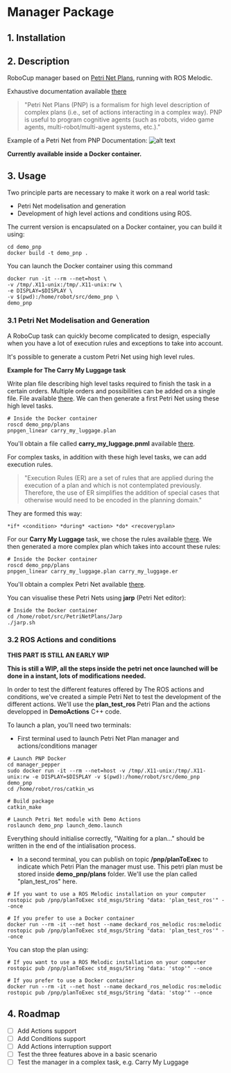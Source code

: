 # Manager Package

## 1. Installation

<!-- ```buildoutcfg
chmod +x ./install.sh && ./install.sh
```… -->
## 2. Description

RoboCup manager based on [Petri Net Plans](https://sites.google.com/a/dis.uniroma1.it/petri-net-plans/), running with ROS Melodic.

Exhaustive documentation available [there](https://docs.google.com/document/d/1k9010Ih97Cr6_wcB3hjiyZzdf_JtrkaXPFaJAhTO36g/edit)

> "Petri Net Plans (PNP) is a formalism for high level description of complex plans (i.e., set of actions interacting in a complex way). PNP is useful to program cognitive agents (such as robots, video game agents, multi-robot/multi-agent systems, etc.)."

Example of a Petri Net from PNP Documentation:
![alt text](https://raw.githubusercontent.com/iocchi/PetriNetPlans/master/PNPros/examples/rp_example/rp_pnp/plans/sensing.png "Logo Title Text 1")

**Currently available inside a Docker container.**

## 3. Usage

Two principle parts are necessary to make it work on a real world task:
- Petri Net modelisation and generation
- Development of high level actions and conditions using ROS.

The current version is encapsulated on a Docker container, you can build it using:
```
cd demo_pnp
docker build -t demo_pnp .
```

You can launch the Docker container using this command
```
docker run -it --rm --net=host \
-v /tmp/.X11-unix:/tmp/.X11-unix:rw \
-e DISPLAY=$DISPLAY \
-v $(pwd):/home/robot/src/demo_pnp \
demo_pnp
```


### 3.1 Petri Net Modelisation and Generation

A RoboCup task can quickly become complicated to design, especially when you have a lot of execution rules and exceptions to take into account.

It's possible to generate a custom Petri Net using high level rules.

**Example for The Carry My Luggage task**

Write plan file describing high level tasks required to finish the task in a certain orders. Multiple orders and possibilities can be added on a single file. File available [there](https://github.com/RoboBreizh-RoboCup-Home/manager_pepper/blob/devel/demo_pnp/plans/carry_my_luggage.plan).
We can then generate a first Petri Net using these high level tasks.

```
# Inside the Docker container
roscd demo_pnp/plans
pnpgen_linear carry_my_luggage.plan
```
You'll obtain a file called **carry_my_luggage.pnml** available [there](https://github.com/RoboBreizh-RoboCup-Home/manager_pepper/blob/devel/demo_pnp/plans/carry_my_luggage_without_exectution_rules.pnml).

For complex tasks, in addition with these high level tasks, we can add execution rules.

> "Execution Rules (ER) are a set of rules that are applied during the execution of a plan and which is not contemplated previously. Therefore, the use of ER simplifies the addition of special cases that otherwise would need to be encoded in the planning domain."

They are formed this way:
```
*if* <condition> *during* <action> *do* <recoveryplan>
```

For our **Carry My Luggage** task, we chose the rules available [there](https://github.com/RoboBreizh-RoboCup-Home/manager_pepper/blob/devel/demo_pnp/plans/carry_my_luggage.er).
We then generated a more complex plan which takes into account these rules:
```
# Inside the Docker container
roscd demo_pnp/plans
pnpgen_linear carry_my_luggage.plan carry_my_luggage.er
```
You'll obtain a complex Petri Net available [there](https://github.com/RoboBreizh-RoboCup-Home/manager_pepper/blob/devel/demo_pnp/plans/carry_my_luggage.pnml).

You can visualise these Petri Nets using **jarp** (Petri Net editor):
```
# Inside the Docker container
cd /home/robot/src/PetriNetPlans/Jarp
./jarp.sh
```

### 3.2 ROS Actions and conditions
**THIS PART IS STILL AN EARLY WIP**

**This is still a WIP, all the steps inside the petri net once launched will be done in a instant, lots of modifications needed.**

In order to test the different features offered by The ROS actions and conditions, we've created a simple Petri Net to test the development of the different actions.
We'll use the **plan_test_ros** Petri Plan and the actions developped in **DemoActions** C++ code.

To launch a plan, you'll need two terminals:
- First terminal used to launch Petri Net Plan manager and actions/conditions manager
```
# Launch PNP Docker
cd manager_pepper
sudo docker run -it --rm --net=host -v /tmp/.X11-unix:/tmp/.X11-unix:rw -e DISPLAY=$DISPLAY -v $(pwd):/home/robot/src/demo_pnp demo_pnp
cd /home/robot/ros/catkin_ws

# Build package
catkin_make

# Launch Petri Net module with Demo Actions
roslaunch demo_pnp launch_demo.launch
```
Everything should initialise correctly, "Waiting for a plan..." should be written in the end of the intialisation process.

- In a second terminal, you can publish on topic **/pnp/planToExec** to indicate which Petri Plan the manager must use. This petri plan must be stored inside **demo_pnp/plans** folder. We'll use the plan called "plan_test_ros" here.
```
# If you want to use a ROS Melodic installation on your computer
rostopic pub /pnp/planToExec std_msgs/String "data: 'plan_test_ros'" --once

# If you prefer to use a Docker container
docker run --rm -it --net host --name deckard_ros_melodic ros:melodic rostopic pub /pnp/planToExec std_msgs/String "data: 'plan_test_ros'" --once
```

You can stop the plan using:
```
# If you want to use a ROS Melodic installation on your computer
rostopic pub /pnp/planToExec std_msgs/String "data: 'stop'" --once

# If you prefer to use a Docker container
docker run --rm -it --net host --name deckard_ros_melodic ros:melodic rostopic pub /pnp/planToExec std_msgs/String "data: 'stop'" --once
```

## 4. Roadmap


- [ ] Add Actions support
- [ ] Add Conditions support 
- [ ] Add Actions interruption support
- [ ] Test the three features above in a basic scenario
- [ ] Test the manager in a complex task, e.g. Carry My Luggage